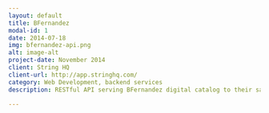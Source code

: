 ```yaml
---
layout: default
title: BFernandez 
modal-id: 1
date: 2014-07-18
img: bfernandez-api.png
alt: image-alt
project-date: November 2014
client: String HQ
client-url: http://app.stringhq.com/
category: Web Development, backend services
description: RESTful API serving BFernandez digital catalog to their sales associates. 

---
```

